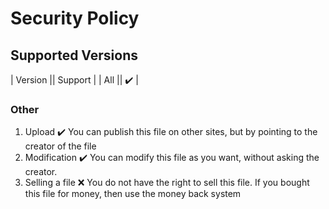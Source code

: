 # Security Policy

## Supported Versions

| Version || Support |
| All     || ✔️      |


### Other
1. Upload ✔️
You can publish this file on other sites, but by pointing to the creator of the file
2. Modification ✔️
You can modify this file as you want, without asking the creator.
3. Selling a file ❌
You do not have the right to sell this file. If you bought this file for money, then use the money back system
